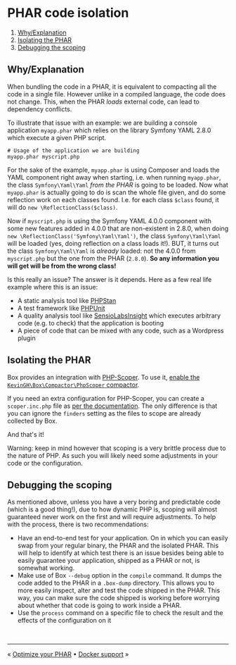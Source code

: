 # PHAR code isolation

1. [Why/Explanation](#whyexplanation)
1. [Isolating the PHAR](#isolating-the-phar)
1. [Debugging the scoping](#debugging-the-scoping)


## Why/Explanation

When bundling the code in a PHAR, it is equivalent to compacting all the code in a single file. However unlike in a 
compiled language, the code does not change. This, when the PHAR _loads_ external code, can lead to dependency
conflicts.

To illustrate that issue with an example: we are building a console application `myapp.phar` which relies on the library
Symfony YAML 2.8.0 which execute a given PHP script.

```shell
# Usage of the application we are building
myapp.phar myscript.php
```

For the sake of the example, `myapp.phar` is using Composer and loads the YAML component right away when starting, i.e.
when running `myapp.phar`, the class `Symfony\Yaml\Yaml` _from the PHAR_ is going to be loaded. Now what `myapp.phar`
is actually going to do is scan the whole file given, and do some reflection work on each classes found. I.e. for each
class `$class` found, it will do `new \ReflectionClass($class)`. 

Now if `myscript.php` is using the Symfony YAML 4.0.0 component with some new features added in 4.0.0 that are
non-existent in 2.8.0, when doing `new \ReflectionClass('Symfony\Yaml\Yaml')`, the class `Symfony\Yaml\Yaml` will be
loaded (yes, doing reflection on a class loads it!). BUT, it turns out the class `Symfony\Yaml\Yaml` is _already_
loaded: not the 4.0.0 from `myscript.php` but the one from the PHAR (`2.8.0`). **So any information you will get will
be from the wrong class!**

Is this really an issue? The answer is it depends. Here as a few real life example where this is an issue:

- A static analysis tool like [PHPStan][phpstan]
- A test framework like [PHPUnit][phpunit]
- A quality analysis tool like [SensioLabsInsight][sensiolabs-insight] which executes arbitrary code (e.g. to check)
  that the application is booting
- A piece of code that can be mixed with any code, such as a Wordpress plugin


## Isolating the PHAR

Box provides an integration with [PHP-Scoper][php-scoper]. To use it, [enable the `KevinGH\Box\Compactor\PhpScoper`
compactor][php-scoper-compactor].

If you need an extra configuration for PHP-Scoper, you can create a `scoper.inc.php` file as
[per the documentation][php-scoper-config]. The only difference is that you can ignore the `finders` setting as the 
files to scope are already collected by Box.

And that's it!

Warning: keep in mind however that scoping is a very brittle process due to the nature of PHP. As such you will likely 
need some adjustments in your code or the configuration.


## Debugging the scoping

As mentioned above, unless you have a very boring and predictable code (which is a good thing!), due to how dynamic
PHP is, scoping will almost guaranteed never work on the first and will require adjustments. To help with the process,
there is two recommendations:

- Have an end-to-end test for your application. On in which you can easily swap from your regular binary, the PHAR and
  the isolated PHAR. This will help to identify at which test there is an issue besides being able to easily guarantee
  your application, shipped as a PHAR or not, is somewhat working.
- Make use of Box `--debug` option in the `compile` command. It dumps the code added to the PHAR in a `.box-dump`
  directory. This allows you to more easily inspect, alter and test the code shipped in the PHAR. This way, you can
  make sure the code shipped is working before worrying about whether that code is going to work inside a PHAR.
- Use the `process` command on a specific file to check the result and the effects of the configuration on it


<br />
<hr />

« [Optimize your PHAR](optimizations.md#optimize-your-phar) • [Docker support](docker.md#docker-support) »


[phpstan]: https://github.com/phpstan/phpstan
[phpunit]: https://github.com/sebastianbergmann/phpunit
[sensiolabs-insight]: https://insight.sensiolabs.com
[php-scoper]: https://github.com/humbug/php-scoper
[php-scoper-compactor]: configuration.md#compactors-compactors
[php-scoper-config]: https://github.com/humbug/php-scoper#configuration
